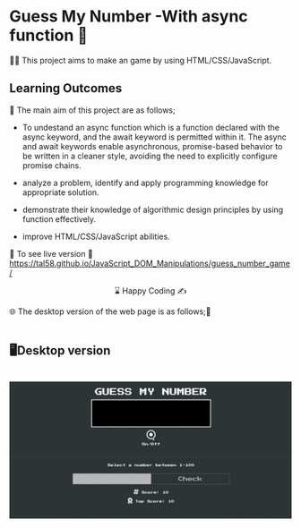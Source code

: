 # Guess My Number -With async function 🤔

👨‍💻 This project aims to make an game by using HTML/CSS/JavaScript.

## Learning Outcomes

🎯 The main aim of this project are as follows; 

- To undestand an async function which is a function declared with the async keyword, and the await keyword is permitted within it. The async and await keywords enable asynchronous, promise-based behavior to be written in a cleaner style, avoiding the need to explicitly configure promise chains.

- analyze a problem, identify and apply programming knowledge for appropriate solution.

- demonstrate their knowledge of algorithmic design principles by using function effectively.

- improve HTML/CSS/JavaScript abilities.

🔗 To see live version 🎯https://tal58.github.io/JavaScript_DOM_Manipulations/guess_number_game/
   



<center> ⌛ Happy Coding  ✍ </center>

🌐 The desktop version of the web page is as follows;🧭
<br><br>

## 🖥️Desktop version
<br>
<img src="./desktop.gif"  align="left" alt="desktop_version">
<br>
<br>
<br>
<br>
<br>
<br>
<br>
<br>
<br>
<br><br><br><br><br><br><br><br><br>

